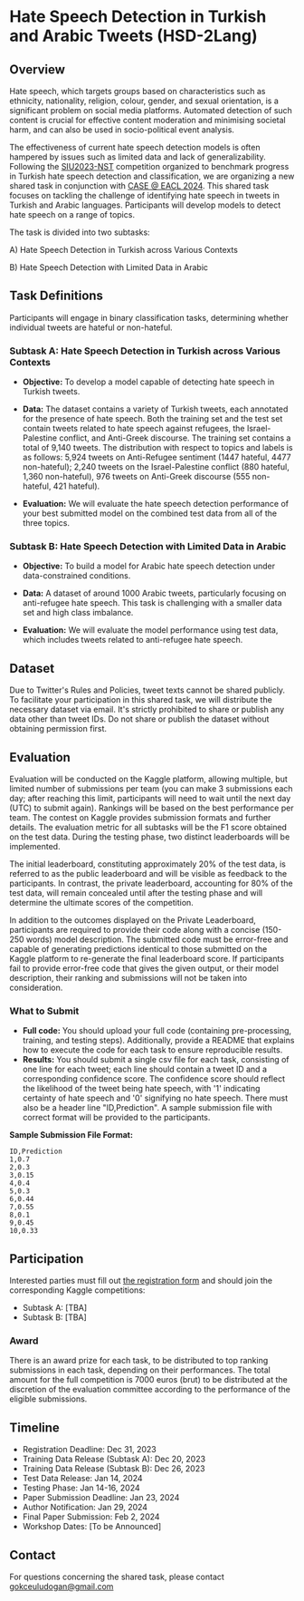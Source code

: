 # Hate Speech Detection in Turkish and Arabic Tweets (HSD-2Lang)
## Overview

Hate speech, which targets groups based on characteristics such as ethnicity, nationality, religion, colour, gender, and sexual orientation, is a significant problem on social media platforms. Automated detection of such content is crucial for effective content moderation and minimising societal harm, and can also be used in socio-political event analysis. 

The effectiveness of current hate speech detection models is often hampered by issues such as limited data and lack of generalizability. Following the [SIU2023-NST](https://myweb.sabanciuniv.edu/berrin/siu2023-nst/) competition organized to benchmark progress in Turkish hate speech detection and classification, we are organizing a new shared task in conjunction with [CASE @ EACL 2024](https://emw.ku.edu.tr/case-2024/). This shared task focuses on tackling the challenge of identifying hate speech in tweets in Turkish and Arabic languages. Participants will develop models to detect hate speech on a range of topics.

The task is divided into two subtasks:

A) Hate Speech Detection in Turkish across Various Contexts

B) Hate Speech Detection with Limited Data in Arabic

## Task Definitions
Participants will engage in binary classification tasks, determining whether individual tweets are hateful or non-hateful.
### Subtask A: Hate Speech Detection in Turkish across Various Contexts

- **Objective:** To develop a model capable of detecting hate speech in Turkish tweets.

- **Data:** The dataset contains a variety of Turkish tweets, each annotated for the presence of hate speech. Both the training set and the test set contain tweets related to hate speech against refugees, the Israel-Palestine conflict, and Anti-Greek discourse. The training set contains a total of 9,140 tweets. The distribution with respect to topics and labels is as follows: 5,924 tweets on Anti-Refugee sentiment (1447 hateful, 4477 non-hateful); 2,240 tweets on the Israel-Palestine conflict (880 hateful, 1,360 non-hateful), 976 tweets on Anti-Greek discourse (555 non-hateful, 421 hateful). 

- **Evaluation:** We will evaluate the hate speech detection performance of your best submitted model on the combined test data from all of the three topics. 

### Subtask B: Hate Speech Detection with Limited Data in Arabic

- **Objective:** To build a model for Arabic hate speech detection under data-constrained conditions.

- **Data:** A dataset of around 1000 Arabic tweets, particularly focusing on anti-refugee hate speech. This task is challenging with a smaller data set and high class imbalance.

- **Evaluation:** We will evaluate the model performance using test data, which includes tweets related to anti-refugee hate speech. 

## Dataset

Due to Twitter's Rules and Policies, tweet texts  cannot be shared publicly. To facilitate your participation in this shared task, we will distribute the necessary dataset via email. It's strictly prohibited to share or publish any data other than tweet IDs. Do not share or publish the dataset without obtaining permission first.

## Evaluation
Evaluation will be conducted on the Kaggle platform, allowing multiple, but limited number of submissions per team (you can make 3 submissions each day; after reaching this limit, participants will need to wait until the next day (UTC) to submit again). Rankings will be based on the best performance per team. The contest on Kaggle provides submission formats and further details. The evaluation metric for all subtasks will be the F1 score obtained on the test data. During the testing phase, two distinct leaderboards will be implemented. 

The initial leaderboard, constituting approximately 20% of the test data, is referred to as the public leaderboard and will be visible as feedback to the participants. In contrast, the private leaderboard, accounting for 80% of the test data, will remain concealed until after the testing phase and will determine the ultimate scores of the competition. 

In addition to the outcomes displayed on the Private Leaderboard, participants are required to provide their code along with a concise (150-250 words) model description. The submitted code must be error-free and capable of generating predictions identical to those submitted on the Kaggle platform to re-generate the final leaderboard score. If participants fail to provide error-free code that gives the given output, or their model description, their ranking and submissions will not be taken into consideration.

###  What to Submit
- **Full code:** You should upload your full code (containing pre-processing, training, and testing steps). Additionally, provide a README that explains how to execute the code for each task to ensure reproducible results.
- **Results:** You should submit a single csv file for each task, consisting of one line for each tweet; each line should contain a tweet ID and a corresponding confidence score. The confidence score should reflect the likelihood of the tweet being hate speech, with '1' indicating certainty of hate speech and '0' signifying no hate speech. There must also be a header line "ID,Prediction". A sample submission file with correct format will be provided to the participants.
  
**Sample Submission File Format:**  
```
ID,Prediction
1,0.7
2,0.3
3,0.15
4,0.4
5,0.3
6,0.44
7,0.55
8,0.1
9,0.45
10,0.33
```

## Participation
Interested parties must fill out [the registration form](https://forms.gle/47eqrCuqMCe4KmxA7) and should join the corresponding Kaggle competitions:
- Subtask A: [TBA]
- Subtask B: [TBA]

### Award
There is an award prize for each task, to be distributed to top ranking submissions in each task, depending on their performances. The total amount for the full competition is 7000 euros (brut) to be distributed at the discretion of the evaluation committee according to the performance of the eligible submissions. 

## Timeline

* Registration Deadline: Dec 31, 2023
* Training Data Release (Subtask A): Dec 20, 2023
* Training Data Release (Subtask B): Dec 26, 2023
* Test Data Release: Jan 14, 2024
* Testing Phase: Jan 14-16, 2024
* Paper Submission Deadline: Jan 23, 2024
* Author Notification: Jan 29, 2024
* Final Paper Submission: Feb 2, 2024
* Workshop Dates: [To be Announced]

## Contact
For questions concerning the shared task, please contact gokceuludogan@gmail.com
